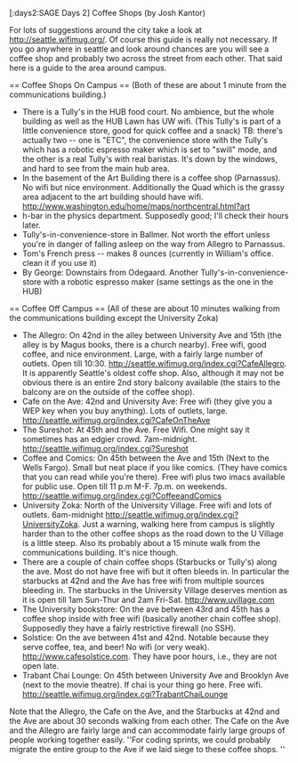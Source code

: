 [:days2:SAGE Days 2] Coffee Shops (by Josh Kantor)

For lots of suggestions around the city take a look at http://seattle.wifimug.org/. Of course this guide is really not necessary. If you go anywhere in seattle and look around chances are you will see a coffee shop and probably two across the street from each other. That said here is a guide to the area around campus.

== Coffee Shops On Campus ==
(Both of these are about 1 minute from the communications building.)
 * There is a Tully's in the HUB food court.   No ambience, but the whole building as well as the HUB Lawn has UW wifi. (This Tully's is part of a little convenience store, good for quick coffee and a snack) TB: there's actually two -- one is "ETC", the convenience store with the Tully's which has a robotic espresso maker which is set to "swill" mode, and the other is a real Tully's with real baristas.  It's down by the windows, and hard to see from the main hub area.
 * In the basement of the Art Building there is a coffee shop (Parnassus). No wifi but nice environment. Additionally the Quad which is the grassy area adjacent to the art building should have wifi. http://www.washington.edu/home/maps/northcentral.html?art
 * h-bar in the physics department.  Supposedly good; I'll check their hours later.
 * Tully's-in-convenience-store in Ballmer.  Not worth the effort unless you're in danger of falling asleep on the way from Allegro to Parnassus.
 * Tom's French press -- makes 8 ounces (currently in William's office.  clean it if you use it)
 * By George: Downstairs from Odegaard.  Another Tully's-in-convenience-store with a robotic espresso maker (same settings as the one in the HUB)

== Coffee Off Campus ==
(All of these are about 10 minutes walking from the communications building except the University Zoka)
 * The Allegro: On 42nd in the alley between University Ave and 15th (the alley is by Magus books, there is a church nearby). Free wifi, good coffee, and nice environment. Large, with a fairly large number of outlets. Open till 10:30. http://seattle.wifimug.org/index.cgi?CafeAllegro. It is apparently Seattle's oldest coffe shop. Also, although it may not be obvious there is an entire 2nd story balcony available (the stairs to the balcony are on the outside of the coffee shop). 
 * Cafe on the Ave: 42nd and University Ave: Free wifi (they give you a WEP key when you buy anything). Lots of outlets, large. http://seattle.wifimug.org/index.cgi?CafeOnTheAve
 * The Sureshot: At 45th and the Ave. Free Wifi. One might say it sometimes has an edgier crowd.   7am-midnight. http://seattle.wifimug.org/index.cgi?Sureshot
 * Coffee and Comics: On 45th between the Ave and 15th (Next to the Wells Fargo). Small but neat place if you like comics. (They have comics that you can read while you're there). Free wifi plus two imacs available for public use. Open till 11 p.m M-F. 7p.m. on weekends. http://seattle.wifimug.org/index.cgi?CoffeeandComics
 * University Zoka: North of the University Village. Free wifi and lots of outlets. 6am-midnight http://seattle.wifimug.org/index.cgi?UniversityZoka. Just a warning, walking here from campus is slightly harder than to the other coffee shops as the road down to the U Village is a little steep. Also its probably about a 15 minute walk from the communications building. It's nice though.
 * There are a couple of chain coffee shops (Starbucks or Tully's) along the ave. Most do not have free wifi but it often bleeds in. In particular the starbucks at 42nd and the Ave has free wifi from multiple sources bleeding in. The starbucks in the University Village deserves mention as it is open till 1am Sun-Thur and 2am Fri-Sat. http://www.uvillage.com
 * The University bookstore: On the ave between 43rd and 45th has a coffee shop inside with free wifi (basically another chain coffee shop). Supposedly they have a fairly restrictive firewall (no SSH).
 * Solstice: On the ave between 41st and 42nd.  Notable because they serve coffee, tea, and beer! No wifi (or very weak).  http://www.cafesolstice.com. They have poor hours, i.e., they are not open late.
 * Trabant Chai Lounge: On 45th between University Ave and Brooklyn Ave (next to the movie theatre). If chai is your thing go here. Free wifi. http://seattle.wifimug.org/index.cgi?TrabantChaiLounge 


Note that the Allegro, the Cafe on the Ave, and the Starbucks at 42nd and the Ave are about 30 seconds walking from each other. The Cafe on the Ave and the Allegro are fairly large and can accommodate fairly large groups of people working together easily. ''For coding sprints, we could probably migrate the entire group to the Ave if we laid siege to these coffee shops. ''
 
